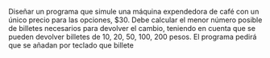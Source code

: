 Diseñar un programa que simule una máquina expendedora de café con un único precio para las opciones, $30. 
Debe calcular el menor número posible de billetes necesarios para devolver el cambio, teniendo en cuenta 
que se pueden devolver billetes de 10, 20, 50, 100, 200 pesos. El programa pedirá que se añadan por teclado 
que billete 